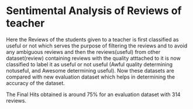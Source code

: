 # Sentimental Analysis of Reviews of teacher

Here the Reviews of the students given to a teacher is first classified as useful or not which serves the purpose of filtering the reviews and to avoid any ambiguous reviews
and then the reviews(useful) from other dataset(review) containing reviews with the quality atttached to it is now classified to label it as useful or not useful (Awful quality determining notuseful, and Awesome determining useful). Now these datasets are compared with new evaluation dataset which helps in determining the accuracy of the dataset.

The Final Hits obtained is around 75% for an evaluation dataset with 314 reviews.